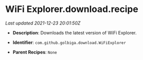# WiFi Explorer.download.recipe

_Last updated 2021-12-23 20:01:50Z_

- **Description**: Downloads the latest version of WiFi Explorer.

- **Identifier**: `com.github.golbiga.download.WiFiExplorer`

- **Parent Recipes**: `None`
